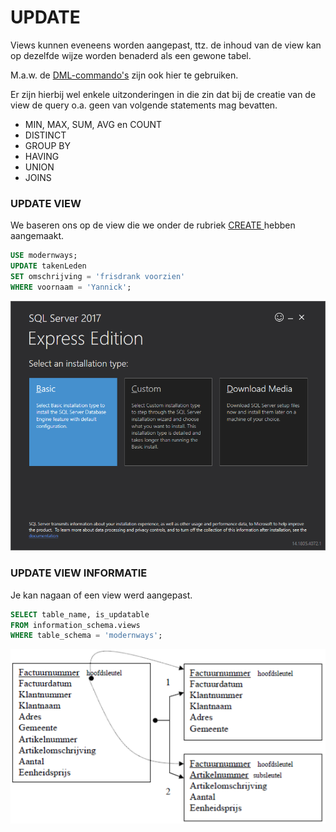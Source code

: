 # UPDATE

Views kunnen eveneens worden aangepast, ttz. de inhoud van de view kan op dezelfde wijze worden benaderd als een gewone tabel.

M.a.w. de [DML-commando's](../../semester-1-databanken-intro/deeltalen/dml-medium/) zijn ook hier te gebruiken.

Er zijn hierbij wel enkele uitzonderingen in die zin dat bij de creatie van de view de query o.a. geen van volgende statements mag bevatten.

* MIN, MAX, SUM, AVG en COUNT
* DISTINCT
* GROUP BY
* HAVING
* UNION
* JOINS

### UPDATE VIEW

We baseren ons op de view die we onder de rubriek [CREATE ](create.md#voorbeeld)hebben aangemaakt.

```sql
USE modernways;
UPDATE takenLeden
SET omschrijving = 'frisdrank voorzien'
WHERE voornaam = 'Yannick';
```

![](../../.gitbook/assets/image%20%2836%29.png)

### UPDATE VIEW INFORMATIE

Je kan nagaan of een view werd aangepast.

```sql
SELECT table_name, is_updatable
FROM information_schema.views
WHERE table_schema = 'modernways';
```

![](../../.gitbook/assets/image%20%2857%29.png)



